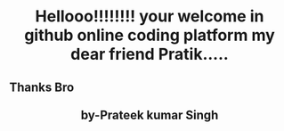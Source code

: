 <html>
  <head>
  </head>
  <body>
    <center>
      <h1>
    Hellooo!!!!!!!! 
    your welcome in github online coding platform
    my dear friend Pratik.....</h1></center>
    <h2>Thanks Bro 
      <br>
      <br><center>by-Prateek kumar Singh</center></h2>
  </body>
  </html>
